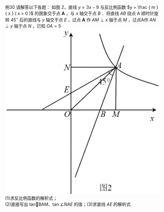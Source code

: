 例30 请解答以下各题： 如图 2，直线 $y = 3 x - 9$ 与反比例函数 $y = \frac { m } { x } ( x > 0 )$ 的图象交于点 $\mathbf { A }$ ，与 $x$ 轴交于点 $B$ ．将直线 $A B$ 绕点 A 顺时针旋转 $4 5 ^ { \circ }$ 后的直线与 $y$ 轴交于点 $E$ ，过点 $\mathbf { A }$ 作 $A M \perp x$ 轴于点 $M$ ，过点A作 $A N \perp y$ 轴于点 $N$ ，已知 $O A = 5$
![](<../../qs_image_DB/专题1-4_一文搞定反比例函数7个模型，13类题型（解析版）_/80f41c3ea9f35599f67816004b8630415828740126f12e4b58c086e7539cefd7.jpg>)
(1)求反比例函数的解析式；  
(2)直接写出 tanBAM、tan $\angle N A E$ 的值；(3)求直线 $A E$ 的解析式
